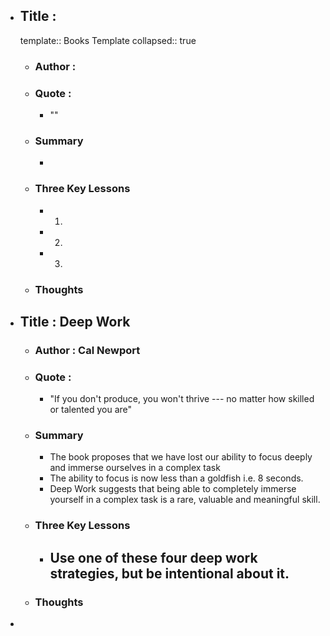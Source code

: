 - ## Title : 
  template:: Books Template
  collapsed:: true
	- ### Author :
	- ### Quote :
		- ""
	- ### Summary
		-
	- ### Three Key Lessons
		- 1.
		- 2.
		- 3.
	- ### Thoughts
- ## Title : Deep Work
	- ### Author : Cal Newport
	- ### Quote :
		- "If you don't produce, you won't thrive --- no matter how skilled or talented you are"
	- ### Summary
		- The book proposes that we have lost our ability to focus deeply and immerse ourselves in a complex task
		- The ability to focus is now less than a goldfish i.e. 8 seconds.
		- Deep Work suggests that being able to completely immerse yourself in a complex task is a rare, valuable and meaningful skill.
	- ### Three Key Lessons
		- Use one of these four deep work strategies, but be intentional about it.
			-
	- ### Thoughts
-